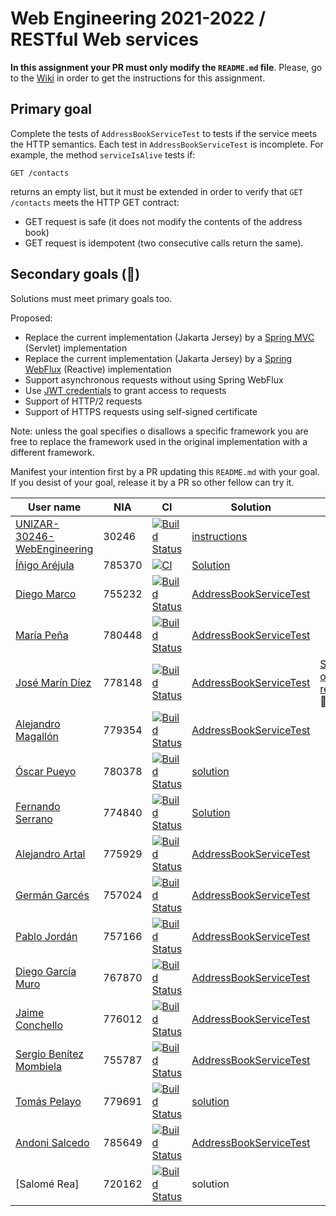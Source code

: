 # Web Engineering 2021-2022 / RESTful Web services

**In this assignment your PR must only modify the `README.md` file**.
Please, go to the [Wiki](https://github.com/UNIZAR-30246-WebEngineering/lab3-restful-ws/wiki) in order to get the instructions for this assignment.

## Primary goal

Complete the tests of `AddressBookServiceTest` to tests if the service meets the HTTP semantics.
Each test in `AddressBookServiceTest` is incomplete.
For example, the method `serviceIsAlive` tests if:

```http
GET /contacts
```

returns an empty list, but it must be extended in order to verify that `GET /contacts` meets the HTTP GET contract:

- GET request is safe (it does not modify the contents of the address book)
- GET request is idempotent (two consecutive calls return the same).

## Secondary goals (:gift:)

Solutions must meet primary goals too.

Proposed:

- Replace the current implementation (Jakarta Jersey) by a [Spring MVC](https://docs.spring.io/spring-framework/docs/current/reference/html/web.html#spring-web) (Servlet) implementation
- Replace the current implementation (Jakarta Jersey) by a [Spring WebFlux](https://docs.spring.io/spring-framework/docs/current/reference/html/web-reactive.html#spring-webflux) (Reactive) implementation
- Support asynchronous requests without using Spring WebFlux
- Use [JWT credentials](https://jwt.io/) to grant access to requests
- Support of HTTP/2 requests
- Support of HTTPS requests using self-signed certificate

Note: unless the goal specifies o disallows a specific framework you are free to replace the framework used in the original implementation with a different framework.

Manifest your intention first by a PR updating this `README.md` with your goal.
If you desist of your goal, release it by a PR so other fellow can try it.

| User name | NIA | CI | Solution | Score |
| - | - | - | - | - |
[UNIZAR-30246-WebEngineering](https://github.com/UNIZAR-30246-WebEngineering/lab3-restful-ws) | 30246 | [![Build Status](https://github.com/UNIZAR-30246-WebEngineering/lab3-restful-ws/actions/workflows/ci.yml/badge.svg)](https://github.com/UNIZAR-30246-WebEngineering/lab3-restful-ws/actions/workflows/ci.yml) | [instructions](https://github.com/UNIZAR-30246-WebEngineering/lab3-restful-ws/wiki)
[Íñigo Aréjula](https://github.com/arejula27/lab3-restful-ws/tree/work)| 785370 | [![CI](https://github.com/arejula27/lab3-restful-ws/actions/workflows/ci.yml/badge.svg)](https://github.com/arejula27/lab3-restful-ws/actions/workflows/ci.yml) |[Solution](https://github.com/arejula27/lab3-restful-ws/blob/work/src/test/kotlin/rest/addressbook/AddressBookServiceTest.kt)
[Diego Marco](https://github.com/dmarcob/lab3-restful-ws/tree/work) | 755232 | [![Build Status](https://github.com/dmarcob/lab3-restful-ws/actions/workflows/ci.yml/badge.svg)](https://github.com/dmarcob/lab3-restful-ws/actions/workflows/ci.yml) | [AddressBookServiceTest](https://github.com/dmarcob/lab3-restful-ws/blob/work/src/test/kotlin/rest/addressbook/AddressBookServiceTest.kt)
[María Peña](https://github.com/Keyleth8/lab3-restful-ws/tree/work) | 780448 | [![Build Status](https://github.com/Keyleth8/lab3-restful-ws/actions/workflows/ci.yml/badge.svg)](https://github.com/Keyleth8/lab3-restful-ws/actions/workflows/ci.yml) | [AddressBookServiceTest](https://github.com/Keyleth8/lab3-restful-ws/blob/work/src/test/kotlin/rest/addressbook/AddressBookServiceTest.kt)
[José Marín Díez](https://github.com/jmarindiez/lab3-restful-ws/tree/work) |778148 | [![Build Status](https://github.com/jmarindiez/lab3-restful-ws/actions/workflows/ci.yml/badge.svg)](https://github.com/jmarindiez/lab3-restful-ws/actions/workflows/ci.yml) | [AddressBookServiceTest](https://github.com/jmarindiez/lab3-restful-ws/blob/work/src/test/kotlin/rest/addressbook/AddressBookServiceTest.kt) | [Support of CORS requests](https://github.com/jmarindiez/lab3-restful-ws/blob/work/src/main/kotlin/rest/addressbook/CorsResponseFilter.kt) :gift:
[Alejandro Magallón](https://github.com/alecron/lab3-restful-ws/tree/work) | 779354 | [![Build Status](https://github.com/alecron/lab3-restful-ws/actions/workflows/ci.yml/badge.svg)](https://github.com/alecron/lab3-restful-ws/actions/workflows/ci.yml) | [AddressBookServiceTest](https://github.com/alecron/lab3-restful-ws/blob/work/src/test/kotlin/rest/addressbook/AddressBookServiceTest.kt)
[Óscar Pueyo](https://github.com/iksopo/lab3-restful-ws/tree/work) | 780378 | [![Build Status](https://github.com/iksopo/lab3-restful-ws/actions/workflows/ci.yml/badge.svg)](https://github.com/iksopo/lab3-restful-ws/actions/workflows/ci.yml) | [solution](https://github.com/iksopo/lab3-restful-ws/blob/work/src/test/kotlin/rest/addressbook/AddressBookServiceTest.kt)
[Fernando Serrano](https://github.com/Feer93/lab3-restful-ws/tree/work) | 774840 | [![Build Status](https://github.com/Feer93/lab3-restful-ws/actions/workflows/ci.yml/badge.svg)](https://github.com/Feer93/lab3-restful-ws/actions/workflows/ci.yml) | [Solution](https://github.com/Feer93/lab3-restful-ws/blob/work/src/test/kotlin/rest/addressbook/AddressBookServiceTest.kt)
[Alejandro Artal](https://github.com/Alejandro-Artal/lab3-restful-ws) | 775929 | [![Build Status](https://github.com/Alejandro-Artal/lab3-restful-ws/actions/workflows/ci.yml/badge.svg)](https://github.com/Alejandro-Artal/lab3-restful-ws/actions/workflows/ci.yml) | [AddressBookServiceTest](https://github.com/Alejandro-Artal/lab3-restful-ws/blob/work/src/test/kotlin/rest/addressbook/AddressBookServiceTest.kt)
[Germán Garcés](https://github.com/fntkg/lab3-restful-ws/tree/work) | 757024 | [![Build Status](https://github.com/fntkg/lab3-restful-ws/actions/workflows/ci.yml/badge.svg)](https://github.com/fntkg/lab3-restful-ws/actions/workflows/ci.yml) | [AddressBookServiceTest](https://github.com/fntkg/lab3-restful-ws/blob/work/src/test/kotlin/rest/addressbook/AddressBookServiceTest.kt)
[Pablo Jordán](https://github.com/pabloJordan24/lab3-restful-ws/tree/work) | 757166 | [![Build Status](https://github.com/pabloJordan24/lab3-restful-ws/actions/workflows/ci.yml/badge.svg)](https://github.com/pabloJordan24/lab3-restful-ws/actions/workflows/ci.yml) | [AddressBookServiceTest](https://github.com/pabloJordan24/lab3-restful-ws/blob/work/src/test/kotlin/rest/addressbook/AddressBookServiceTest.kt)
[Diego García Muro](https://github.com/thdgm/lab3-restful-ws.git) | 767870 | [![Build Status](https://github.com/thdgm/lab3-restful-ws/actions/workflows/ci.yml/badge.svg)](https://github.com/thdgm/lab3-restful-ws/actions/workflows/ci.yml) | [AddressBookServiceTest](https://github.com/thdgm/lab3-restful-ws/blob/work/src/test/kotlin/rest/addressbook/AddressBookServiceTest.kt)
[Jaime Conchello](https://github.com/jaimecb/lab3-restful-ws/tree/work) | 776012 | [![Build Status](https://github.com/jaimecb/lab3-restful-ws/actions/workflows/ci.yml/badge.svg)](https://github.com/jaimecb/lab3-restful-ws/actions/workflows/ci.yml) | [AddressBookServiceTest](https://github.com/jaimecb/lab3-restful-ws/blob/work/src/test/kotlin/rest/addressbook/AddressBookServiceTest.kt)
[Sergio Benítez Mombiela](https://github.com/SergioBenitez755787/lab3-restful-ws/tree/work) | 755787 | [![Build Status](https://github.com/SergioBenitez755787/lab3-restful-ws/actions/workflows/ci.yml/badge.svg)](https://github.com/SergioBenitez755787/lab3-restful-ws/actions/workflows/ci.yml) | [AddressBookServiceTest](https://github.com/SergioBenitez755787/lab3-restful-ws/blob/work/src/test/kotlin/rest/addressbook/AddressBookServiceTest.kt)
[Tomás Pelayo](https://github.com/Tomenos18/lab3-restful-ws/tree/work) | 779691 | [![Build Status](https://github.com/Tomenos18/lab3-restful-ws/actions/workflows/ci.yml/badge.svg)](https://github.com/Tomenos18/lab3-restful-ws/actions/workflows/ci.yml) | [solution](https://github.com/Tomenos18/lab3-restful-ws/blob/work/src/test/kotlin/rest/addressbook/AddressBookServiceTest.kt)
[Andoni Salcedo](https://github.com/AndoniSalcedo/lab3-restful-ws/tree/work) | 785649 | [![Build Status](https://github.com/AndoniSalcedo/lab3-restful-ws/actions/workflows/ci.yml/badge.svg)](https://github.com/AndoniSalcedo/lab3-restful-ws/actions/workflows/ci.yml) | [AddressBookServiceTest](https://github.com/AndoniSalcedo/lab3-restful-ws/blob/work/src/test/kotlin/rest/addressbook/AddressBookServiceTest.kt)
[Salomé Rea] | 720162 | [![Build Status](https://github.com/SalomeReav/lab3-restful-ws/actions/workflows/ci.yml/badge.svg)](https://github.com/SalomeReav/lab3-restful-ws/actions/workflows/ci.yml) | solution